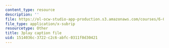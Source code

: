 ```yaml
---
content_type: resource
description: ''
file: https://ol-ocw-studio-app-production.s3.amazonaws.com/courses/6-042j-mathematics-for-computer-science-spring-2015/1514036c3722c2c6abfc0311f0d30421_m07lrb7m0D0.srt
file_type: application/x-subrip
resourcetype: Other
title: 3play caption file
uid: 1514036c-3722-c2c6-abfc-0311f0d30421
---
```

